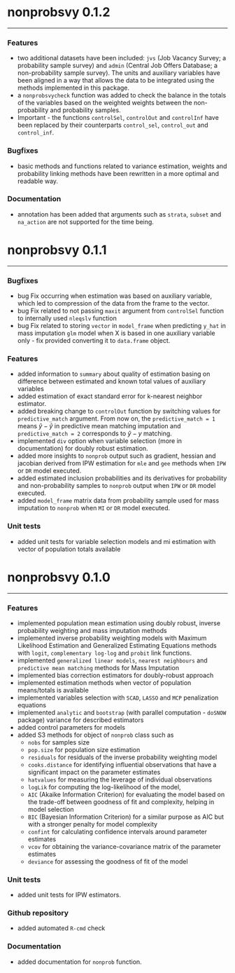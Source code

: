 # nonprobsvy 0.1.2

------------------------------------------------------------------------

### Features
- two additional datasets have been included: `jvs` (Job Vacancy Survey; a probability sample survey) and `admin` (Central Job Offers Database; a non-probability sample survey). The units and auxiliary variables have been aligned in a way that allows the data to be integrated using the methods implemented in this package.
- a `nonprobsvycheck` function was added to check the balance in the totals of the variables based on the weighted weights between the non-probability and probability samples.
- Important - the functions `controlSel`, `controlOut` and `controlInf` have been replaced by their counterparts `control_sel`, `control_out` and `control_inf`.

### Bugfixes
- basic methods and functions related to variance estimation, weights and probability linking methods have been rewritten in a more optimal and readable way.

### Documentation

- annotation has been added that arguments such as `strata`, `subset` and `na_action` are not supported for the time being.

# nonprobsvy 0.1.1

------------------------------------------------------------------------

### Bugfixes
- bug Fix occurring when estimation was based on auxiliary variable, which led to compression of the data from the frame to the vector.
- bug Fix related to not passing `maxit` argument from `controlSel` function to internally used `nleqslv` function
- bug Fix related to storing `vector` in `model_frame` when predicting `y_hat` in mass imputation `glm` model when X is based in one auxiliary variable only - fix provided converting it to `data.frame` object.
    
### Features
- added information to `summary` about quality of estimation basing on difference between estimated and known total values of auxiliary variables
- added estimation of exact standard error for k-nearest neighbor estimator.
- added breaking change to `controlOut` function by switching values for `predictive_match` argument. From now on, the `predictive_match = 1` means $\hat{y}-\hat{y}$ in predictive mean matching imputation and `predictive_match = 2` corresponds to $\hat{y}-y$ matching.
- implemented `div` option when variable selection (more in documentation) for doubly robust estimation.
- added more insights to `nonprob` output such as gradient, hessian and jacobian derived from IPW estimation for `mle` and `gee` methods when `IPW` or `DR` model executed.
- added estimated inclusion probabilities and its derivatives for probability and non-probability samples to `nonprob` output when `IPW` or `DR` model executed.
- added `model_frame` matrix data from probability sample used for mass imputation to `nonprob` when `MI` or `DR` model executed.

### Unit tests
- added unit tests for variable selection models and mi estimation with vector of population totals available
  
# nonprobsvy 0.1.0

------------------------------------------------------------------------

### Features

-   implemented population mean estimation using doubly robust, inverse probability weighting and mass imputation methods
-   implemented inverse probability weighting models with Maximum Likelihood Estimation and Generalized Estimating Equations methods with `logit`, `complementary log-log` and `probit` link functions.
-   implemented `generalized linear models`, `nearest neighbours` and `predictive mean matching` methods for Mass Imputation
-   implemented bias correction estimators for doubly-robust approach
-   implemented estimation methods when vector of population means/totals is available
-   implemented variables selection with `SCAD`, `LASSO` and `MCP` penalization equations
-   implemented `analytic` and `bootstrap` (with parallel computation - `doSNOW` package) variance for described estimators
-   added control parameters for models
-   added S3 methods for object of `nonprob` class such as
    -   `nobs` for samples size
    -   `pop.size` for population size estimation
    -   `residuals` for residuals of the inverse probability weighting model
    -   `cooks.distance` for identifying influential observations that have a significant impact on the parameter estimates
    -   `hatvalues` for measuring the leverage of individual observations
    -   `logLik` for computing the log-likelihood of the model,
    -   `AIC` (Akaike Information Criterion) for evaluating the model based on the trade-off between goodness of fit and complexity, helping in model selection
    -   `BIC` (Bayesian Information Criterion) for a similar purpose as AIC but with a stronger penalty for model complexity
    -   `confint` for calculating confidence intervals around parameter estimates
    -   `vcov` for obtaining the variance-covariance matrix of the parameter estimates
    -   `deviance` for assessing the goodness of fit of the model

### Unit tests

-   added unit tests for IPW estimators.

### Github repository

-   added automated `R-cmd` check

### Documentation

-   added documentation for `nonprob` function.
